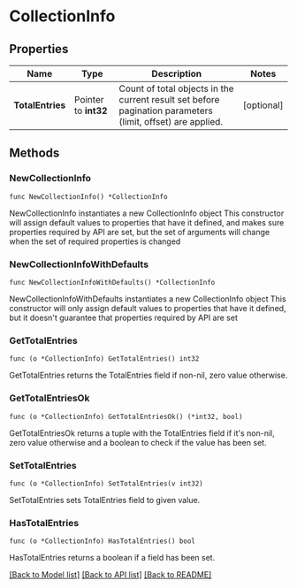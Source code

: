 # CollectionInfo

## Properties

Name | Type | Description | Notes
------------ | ------------- | ------------- | -------------
**TotalEntries** | Pointer to **int32** | Count of total objects in the current result set before pagination parameters (limit, offset) are applied.  | [optional] 

## Methods

### NewCollectionInfo

`func NewCollectionInfo() *CollectionInfo`

NewCollectionInfo instantiates a new CollectionInfo object
This constructor will assign default values to properties that have it defined,
and makes sure properties required by API are set, but the set of arguments
will change when the set of required properties is changed

### NewCollectionInfoWithDefaults

`func NewCollectionInfoWithDefaults() *CollectionInfo`

NewCollectionInfoWithDefaults instantiates a new CollectionInfo object
This constructor will only assign default values to properties that have it defined,
but it doesn't guarantee that properties required by API are set

### GetTotalEntries

`func (o *CollectionInfo) GetTotalEntries() int32`

GetTotalEntries returns the TotalEntries field if non-nil, zero value otherwise.

### GetTotalEntriesOk

`func (o *CollectionInfo) GetTotalEntriesOk() (*int32, bool)`

GetTotalEntriesOk returns a tuple with the TotalEntries field if it's non-nil, zero value otherwise
and a boolean to check if the value has been set.

### SetTotalEntries

`func (o *CollectionInfo) SetTotalEntries(v int32)`

SetTotalEntries sets TotalEntries field to given value.

### HasTotalEntries

`func (o *CollectionInfo) HasTotalEntries() bool`

HasTotalEntries returns a boolean if a field has been set.


[[Back to Model list]](../README.md#documentation-for-models) [[Back to API list]](../README.md#documentation-for-api-endpoints) [[Back to README]](../README.md)


